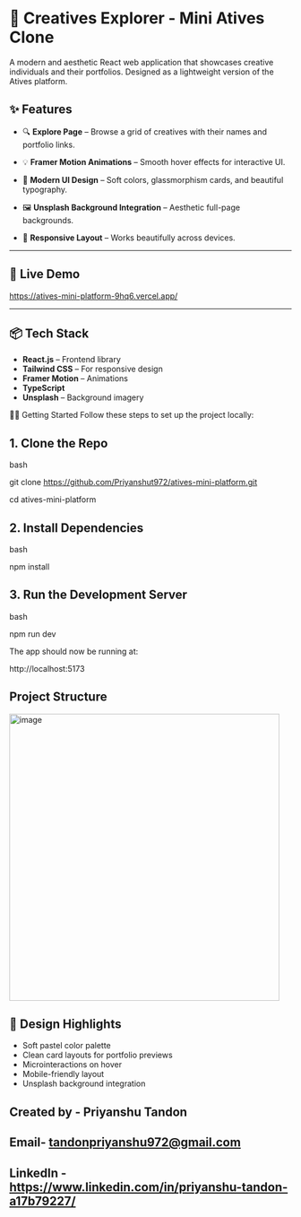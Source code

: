 # 🎨 Creatives Explorer - Mini Atives Clone

A modern and aesthetic React web application that showcases creative individuals and their portfolios. Designed as a lightweight version of the Atives platform.

## ✨ Features

- 🔍 **Explore Page** – Browse a grid of creatives with their names and portfolio links.
  
- 💡 **Framer Motion Animations** – Smooth hover effects for interactive UI.
  
- 🎨 **Modern UI Design** – Soft colors, glassmorphism cards, and beautiful typography.
  
- 🖼️ **Unsplash Background Integration** – Aesthetic full-page backgrounds.
  
- 📱 **Responsive Layout** – Works beautifully across devices.

---

## 🚀 Live Demo

https://atives-mini-platform-9hq6.vercel.app/ 

---

## 📦 Tech Stack

- **React.js** – Frontend library
- **Tailwind CSS** – For responsive design
- **Framer Motion** – Animations
- **TypeScript** 
- **Unsplash** – Background imagery


🧑‍💻 Getting Started
Follow these steps to set up the project locally:

## 1. Clone the Repo

bash

git clone https://github.com/Priyanshut972/atives-mini-platform.git

cd atives-mini-platform

## 2. Install Dependencies

bash

npm install

## 3. Run the Development Server

bash

npm run dev

The app should now be running at:

http://localhost:5173

## Project Structure
<img width="482" height="512" alt="image" src="https://github.com/user-attachments/assets/1d1f3b77-46bb-4572-b241-c0f3bace31b8" />

## 🌈 Design Highlights
- Soft pastel color palette
- Clean card layouts for portfolio previews
- Microinteractions on hover
- Mobile-friendly layout
- Unsplash background integration

## Created by - Priyanshu Tandon
## Email- tandonpriyanshu972@gmail.com
## LinkedIn - https://www.linkedin.com/in/priyanshu-tandon-a17b79227/
